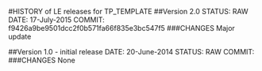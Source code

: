 #HISTORY of LE releases for TP_TEMPLATE
##Version 2.0
STATUS: RAW
DATE: 17-July-2015
COMMIT: f9426a9be9501dcc2f0b571fa66f835e3bc547f5
###CHANGES
Major update

##Version 1.0 - initial release
DATE: 20-June-2014
STATUS: RAW
COMMIT:
###CHANGES
None